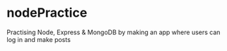 # nodePractice

Practising Node, Express & MongoDB by making an app where users can log in and make posts
